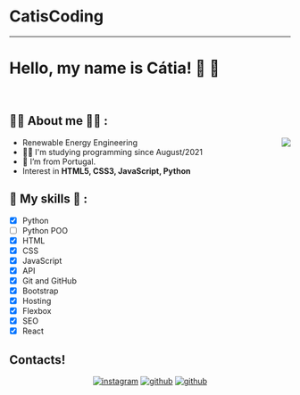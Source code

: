 # CatisCoding
---
# Hello, my name is Cátia! 🤙 🖖
&nbsp;&nbsp;&nbsp;&nbsp;&nbsp;&nbsp;&nbsp;&nbsp;&nbsp;&nbsp;&nbsp;&nbsp;&nbsp;&nbsp;&nbsp;&nbsp;&nbsp;&nbsp;&nbsp;&nbsp;&nbsp;&nbsp;&nbsp;&nbsp;&nbsp;&nbsp;&nbsp;


## :woman_technologist: About me :woman_technologist: :
<img align="right"  src="https://user-images.githubusercontent.com/94981612/143611853-ca569bc9-1635-44df-8fff-9aa62303eb76.png" style="max-width: 100%;">

- Renewable Energy Engineering
- :woman_technologist: I'm studying programming since August/2021
- :house_with_garden: I’m from Portugal.
- Interest in **HTML5, CSS3, JavaScript, Python**

## 🎯 My skills 🎯 :
- [x] Python
- [ ] Python POO
- [x] HTML
- [x] CSS
- [x] JavaScript
- [x] API
- [x] Git and GitHub
- [x] Bootstrap
- [x] Hosting
- [x] Flexbox
- [x] SEO
- [x] React

## Contacts!
<p align="center">
<a href="https://www.instagram.com/catiscoding/"><img src="https://img.shields.io/badge/Instagram-E4405F?style=for-the-badge&logo=instagram&logoColor=white" alt="instagram"></a>
<a href="https://github.com/catiabarroco"><img src="https://img.shields.io/badge/GitHub-100000?style=for-the-badge&logo=github&logoColor=white" alt="github"></a>
<a href="https://www.linkedin.com/in/catiabarroco"><img src="https://img.shields.io/badge/LinkedIn-0077B5?style=for-the-badge&logo=linkedin&logoColor=white" alt="github"></a>
</p>

